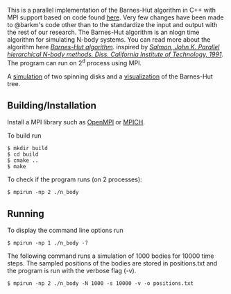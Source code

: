 This is a parallel implementation of the Barnes-Hut algorithm in C++ with MPI support based on code found [here](https://github.com/barkm/n-body). Very few changes have been made to @barkm's code other than to the standardize the input and output with the rest of our research. The Barnes-Hut algorithm is an nlogn time algorithm for simulating N-body systems. You can read more about the algorithm here [_Barnes-Hut algorithm_](https://www.nature.com/nature/journal/v324/n6096/abs/324446a0.html). inspired by [_Salmon, John K.  Parallel hierarchical N-body methods. Diss. California Institute of Technology, 1991_](http://thesis.library.caltech.edu/6291/). The program can run on 2<sup>d</sup> process using MPI. 

A [simulation](https://www.youtube.com/watch?v=yFQX-5nmXYc) of two spinning disks and a [visualization](https://www.youtube.com/watch?v=KrtevnjgtgM) of the Barnes-Hut tree. 

## Building/Installation

Install a MPI library such as [OpenMPI](https://www.open-mpi.org/) or [MPICH](https://www.mpich.org/).

To build run

``` 
$ mkdir build
$ cd build
$ cmake ..
$ make
```
 
To check if the program runs (on 2 processes):

```
$ mpirun -np 2 ./n_body
```

## Running

To display the command line options run

```
$ mpirun -np 1 ./n_body -?
```

The following command runs a simulation of 1000 bodies for 10000 time steps. The sampled positions of the bodies are stored in positions.txt and the program is run with the verbose flag (-v).

```
$ mpirun -np 2 ./n_body -N 1000 -s 10000 -v -o positions.txt
```
